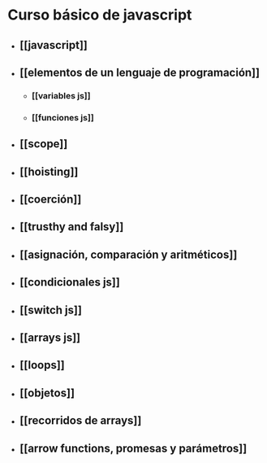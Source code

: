 # Curso básico de javascript

* ## [[javascript]]
* ## [[elementos de un lenguaje de programación]]
	* ### [[variables js]]
	* ### [[funciones js]]
* ## [[scope]]
* ## [[hoisting]]
* ## [[coerción]]
* ## [[trusthy and falsy]]
* ## [[asignación, comparación y aritméticos]]
* ## [[condicionales js]]
* ## [[switch js]]
* ## [[arrays js]]
* ## [[loops]]
* ## [[objetos]]
* ## [[recorridos de arrays]]
* ## [[arrow functions, promesas y parámetros]]